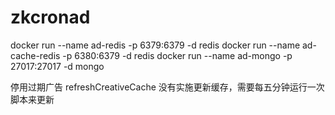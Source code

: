 # zkcronad


docker run --name ad-redis -p 6379:6379 -d redis
docker run --name ad-cache-redis -p 6380:6379 -d redis
docker run --name ad-mongo -p 27017:27017 -d mongo

停用过期广告
refreshCreativeCache 
没有实施更新缓存，需要每五分钟运行一次脚本来更新